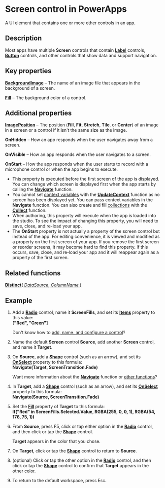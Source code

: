 <properties
    pageTitle="Screen control: reference | Microsoft PowerApps"
    description="Information, including properties and examples, about a Screen control"
    services=""
    suite="powerapps"
    documentationCenter="na"
    authors="fikaradz"
    manager="anneta"
    editor=""
    tags=""/>

<tags
   ms.service="powerapps"
   ms.devlang="na"
   ms.topic="article"
   ms.tgt_pltfrm="na"
   ms.workload="na"
    ms.date="10/25/2016"
   ms.author="fikaradz"/>

# Screen control in PowerApps #
A UI element that contains one or more other controls in an app.

## Description ##
Most apps have multiple **Screen** controls that contain **[Label](control-text-box.md)** controls, **[Button](control-button.md)** controls, and other controls that show data and support navigation.

## Key properties ##

**[BackgroundImage](properties-visual.md)** – The name of an image file that appears in the background of a screen.

**[Fill](properties-color-border.md)** – The background color of a control.

## Additional properties ##

**[ImagePosition](properties-visual.md)** – The position (**Fill**, **Fit**, **Stretch**, **Tile**, or **Center**) of an image in a screen or a control if it isn't the same size as the image.

**OnHidden** – How an app responds when the user navigates away from a screen.

**OnVisible** – How an app responds when the user navigates to a screen.

**OnStart** – How the app responds when the user starts to record with a microphone control or when the app begins to execute.  

- This property is executed before the first screen of the app is displayed.  You can change which screen is displayed first when the app starts by calling the [**Navigate**](../functions/function-navigate.md) function.
- You cannot set [context variables](../workding-with-variables.md) with the [**UpdateContext**](../functions/function-updatecontext.md) function as no screen has been displayed yet.  You can pass context variables in the **Navigate** function.  You can also create and fill [collections](../workding-with-variables.md) with the [**Collect**](../functions/function-collect.md) function.   
- When authoring, this property will execute when the app is loaded into the studio.  To see the impact of changing this property, you will need to save, close, and re-load your app.
- The **OnStart** property is not actually a property of the screen control but instead of the app.  For editing convenience, it is viewed and modified as a property on the first screen of your app.  If you remove the first screen or reorder screens, it may become hard to find this property.  If this occurs, save, close, and re-load your app and it will reappear again as a property of the first screen.

## Related functions ##

[**Distinct**( *DataSource*, *ColumnName* )](../functions/function-distinct.md)

## Example ##
1. Add a **[Radio](control-radio.md)** control, name it **ScreenFills**, and set its **[Items](properties-core.md)** property to this value:<br>
**["Red", "Green"]**

	Don't know how to [add, name, and configure a control](../add-configure-controls.md)?

1. Name the default **Screen** control **Source**, add another **Screen** control, and name it **Target**.

1. On **Source**, add a **[Shape](control-shapes-icons.md)** control (such as an arrow), and set its **[OnSelect](properties-core.md)** property to this formula:<br>
**Navigate(Target, ScreenTransition.Fade)**

	Want more information about the **[Navigate](../functions/function-navigate.md)** function or [other functions](../formula-reference.md)?

1. In **Target**, add a **[Shape](control-shapes-icons.md)** control (such as an arrow), and set its **[OnSelect](properties-core.md)** property to this formula:<br>
**Navigate(Source, ScreenTransition.Fade)**

1. Set the **[Fill](properties-color-border.md)** property of **Target** to this formula:<br>
**If("Red" in ScreenFills.Selected.Value, RGBA(255, 0, 0, 1), RGBA(54, 176, 75, 1))**

1. From **Source**, press F5, click or tap either option in the **[Radio](control-radio.md)** control, and then click or tap the **[Shape](control-shapes-icons.md)** control.

	**Target** appears in the color that you chose.

1. On **Target**, click or tap the **[Shape](control-shapes-icons.md)** control to return to **Source**.

1. (optional) Click or tap the other option in the **[Radio](control-radio.md)** control, and then click or tap the **[Shape](control-shapes-icons.md)** control to confirm that **Target** appears in the other color.

1. To return to the default workspace, press Esc.
